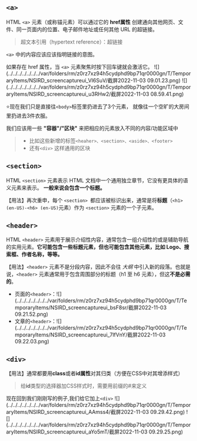 ## `<a>`
HTML `<a>` 元素（或称锚元素）可以通过它的 **href属性** 创建通向其他网页、文件、同一页面内的位置、电子邮件地址或任何其他 URL 的超链接。

> 超文本引用（hypertext reference）：超链接

`<a>` 中的内容应该应该指明链接的意图。

如果存在 href 属性，当 `<a>` 元素聚焦时按下回车键就会激活它。
![](../../../../../../../var/folders/rm/z0rz7xz94h5cydphd9bp71qr0000gn/T/TemporaryItems/NSIRD_screencaptureui_VI6SuV/截屏2022-11-03 09.01.23.png)
![](../../../../../../../var/folders/rm/z0rz7xz94h5cydphd9bp71qr0000gn/T/TemporaryItems/NSIRD_screencaptureui_u3RHw2/截屏2022-11-03 08.59.41.png)

⭐️现在我们只是直接往`<body>`标签里扔进去了3个元素，
就像往一个空旷的大房间里扔进去3件衣服。

我们应该用一些 **"容器"/"区块"** 来把相应的元素放入不同的内容/功能区域中
> * 比如这些新增的标签`<heaher>、<section>、<aside>、<footer>`
> * 还有`<div>` 这样通用的区块

## `<section>`
HTML `<section>` 元素表示 HTML 文档中一个通用独立章节，它没有更具体的语义元素来表示。 **一般来说会包含一个标题。** 

【用法】再次重申，每个 `<section> `都应该被标识出来，通常是将**标题**（`<h1> (en-US)-<h6> (en-US)`元素）作为 `<section>` 元素的一个子元素。

## `<header>`

HTML `<header>` 元素用于展示介绍性内容，通常包含一组介绍性的或是辅助导航的实用元素。**它可能包含一些标题元素，但也可能包含其他元素，比如 Logo、搜索框、作者名称，等等。**

【用法】`<header>` 元素不是分段内容，因此不会往 *大纲* 中引入新的段落。也就是说，`<header>` 元素通常用于包含周围部分的标题（h1 至 h6 元素），但这**不是必需的**。

* 页面的`<header>`：![](../../../../../../../var/folders/rm/z0rz7xz94h5cydphd9bp71qr0000gn/T/TemporaryItems/NSIRD_screencaptureui_bsF8sr/截屏2022-11-03 09.21.52.png)
* 文章的`<header>`：![](../../../../../../../var/folders/rm/z0rz7xz94h5cydphd9bp71qr0000gn/T/TemporaryItems/NSIRD_screencaptureui_7lfVnY/截屏2022-11-03 09.22.03.png)

## `<div>`

【用法】通常都要用**class**或者**id属性**对其归类（方便在CSS中对其增添样式）
>给**id**类型的选择器加CSS样式时，需要用前缀的#来定义

现在回到我们刚刚写的例子,我们给它加上`<div>`
![](../../../../../../../var/folders/rm/z0rz7xz94h5cydphd9bp71qr0000gn/T/TemporaryItems/NSIRD_screencaptureui_AAmss4/截屏2022-11-03 09.29.42.png)
![](../../../../../../../var/folders/rm/z0rz7xz94h5cydphd9bp71qr0000gn/T/TemporaryItems/NSIRD_screencaptureui_aYo5mT/截屏2022-11-03 09.29.25.png)
